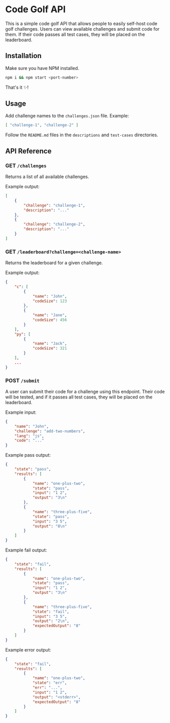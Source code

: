 # Code Golf API

This is a simple code golf API that allows people to easily self-host
code golf challenges. Users can view available challenges and submit code
for them. If their code passes all test cases, they will be placed on the
leaderboard.


## Installation

Make sure you have NPM installed.

```sh
npm i && npm start <port-number>
```

That's it ✨!


## Usage

Add challenge names to the `challenges.json` file.
Example:

```json
[ "challenge-1", "challenge-2" ]
```

Follow the `README.md` files in the `descriptions` and `test-cases` directories.


## API Reference


### GET `/challenges`

Returns a list of all available challenges.

Example output:

```json
[
	{
		"challenge": "challenge-1",
		"description": "..."
	},
	{
		"challenge": "challenge-2",
		"description": "..."
	}
]
```


### GET `/leaderboard?challenge=<challenge-name>`

Returns the leaderboard for a given challenge.

Example output:

```json
{
	"c": [
		{
			"name": "John",
			"codeSize": 123
		},
		{
			"name": "Jane",
			"codeSize": 456
		}
	],
	"py": [
		{
			"name": "Jack",
			"codeSize": 321
		}
	],
	...
}
```


### POST `/submit`

A user can submit their code for a challenge using this endpoint.
Their code will be tested, and if it passes all test cases,
they will be placed on the leaderboard.

Example input:

```json
{
	"name": "John",
	"challenge": "add-two-numbers",
	"lang": "js",
	"code": "..."
}
```

Example pass output:

```json
{
	"state": "pass",
	"results": [
		{
			"name": "one-plus-two",
			"state": "pass",
			"input": "1 2",
			"output": "3\n"
		},
		{
			"name": "three-plus-five",
			"state": "pass",
			"input": "3 5",
			"output": "8\n"
		}
	]
}
```

Example fail output:

```json
{
	"state": "fail",
	"results": [
		{
			"name": "one-plus-two",
			"state": "pass",
			"input": "1 2",
			"output": "3\n"
		},
		{
			"name": "three-plus-five",
			"state": "fail",
			"input": "3 5",
			"output": "2\n",
			"expectedOutput": "8"
		}
	]
}
```

Example error output:

```json
{
	"state": "fail",
	"results": [
		{
			"name": "one-plus-two",
			"state": "err",
			"err": "...",
			"input": "1 2",
			"output": "<stderr>",
			"expectedOutput": "8"
		}
	]
}
```
